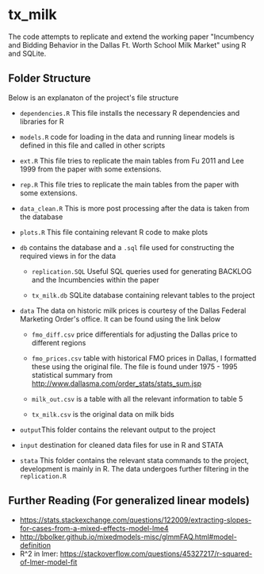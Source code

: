 # tx_milk

The code attempts to replicate and extend the working paper "Incumbency and Bidding Behavior in the Dallas Ft. Worth School Milk Market" using R and SQLite.

## Folder Structure

Below is an explanaton of the project's file structure

* `dependencies.R` This file installs the necessary R dependencies and libraries for R

* `models.R` code for loading in the data and running linear models is defined in this file and called in other scripts

* `ext.R` This file tries to replicate the main tables from Fu 2011 and Lee 1999 from the paper with some extensions.

* `rep.R` This file tries to replicate the main tables from the paper with some extensions.

* `data_clean.R` This is more post processing after the data is taken from the database

* `plots.R` This file containing relevant R code to make plots

* `db`
contains the database and a `.sql` file used for constructing the required views in for the data

	* `replication.SQL` Useful SQL queries used for generating BACKLOG and the Incumbencies within the paper

	* `tx_milk.db` SQLite database containing relevant tables to the project

* `data` The data on historic milk prices is courtesy of the Dallas Federal Marketing Order's office. It can be found using the link below

	* `fmo_diff.csv` price differentials for adjusting the Dallas price to different regions

	* `fmo_prices.csv` table with historical FMO prices in Dallas, I formatted these using the original file. The file is found under 1975 - 1995 statistical summary from http://www.dallasma.com/order_stats/stats_sum.jsp

	*  `milk_out.csv` is a table with all the relevant information to table 5

	* `tx_milk.csv` is the original data on milk bids

* `output`This folder contains the relevant output to the project

* `input` destination for cleaned data files for use in R and STATA

* `stata` This folder contains the relevant stata commands to the project, development is mainly in R. The data undergoes further filtering in the `replication.R`

## Further Reading (For generalized linear models)

* https://stats.stackexchange.com/questions/122009/extracting-slopes-for-cases-from-a-mixed-effects-model-lme4
* http://bbolker.github.io/mixedmodels-misc/glmmFAQ.html#model-definition
* R^2 in lmer: https://stackoverflow.com/questions/45327217/r-squared-of-lmer-model-fit